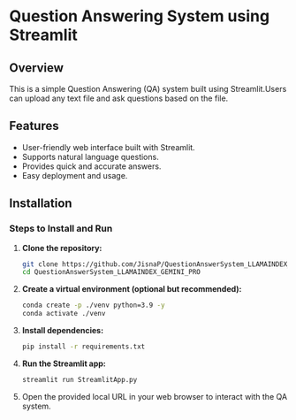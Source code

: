 # Question Answering System using Streamlit

## Overview
This is a simple Question Answering (QA) system built using Streamlit.Users can upload any text file and ask questions based on the file.

## Features
- User-friendly web interface built with Streamlit.
- Supports natural language questions.
- Provides quick and accurate answers.
- Easy deployment and usage.

## Installation



### Steps to Install and Run
1. **Clone the repository:**
   ```bash
   git clone https://github.com/JisnaP/QuestionAnswerSystem_LLAMAINDEX_GEMINI_PRO.git
   cd QuestionAnswerSystem_LLAMAINDEX_GEMINI_PRO
   ```
2. **Create a virtual environment (optional but recommended):**
   ```bash
   conda create -p ./venv python=3.9 -y
   conda activate ./venv
   ```
3. **Install dependencies:**
   ```bash
   pip install -r requirements.txt
   ```
4. **Run the Streamlit app:**
   ```bash
   streamlit run StreamlitApp.py
   ```
5. Open the provided local URL in your web browser to interact with the QA system.


